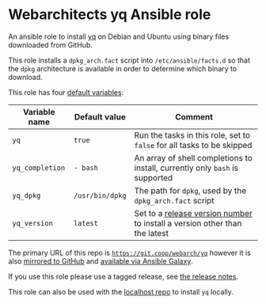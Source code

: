 # Webarchitects yq Ansible role

An ansible role to install [yq](https://github.com/mikefarah/yq) on Debian and Ubuntu using binary files downloaded from GitHub.

This role installs a `dpkg_arch.fact` script into `/etc/ansible/facts.d` so that the `dpkg` architecture is available in order to determine which binary to download.

This role has four [default variables](defaults/main.yml):

| Variable name   | Default value   | Comment                                                                                                                |
|-----------------|-----------------|------------------------------------------------------------------------------------------------------------------------|
| `yq`            | `true`          | Run the tasks in this role, set to `false` for all tasks to be skipped                                                 |
| `yq_completion` | `- bash`        | An array of shell completions to install, currently only `bash` is supported                                           |
| `yq_dpkg`       | `/usr/bin/dpkg` | The path for `dpkg`, used by the `dpkg_arch.fact` script                                                               |
| `yq_version`    | `latest`        | Set to a [release version number](https://github.com/mikefarah/yq/releases) to install a version other than the latest |

The primary URL of this repo is [`https://git.coop/webarch/yq`](https://git.coop/webarch/yq) however it is also [mirrored to GitHub](https://github.com/webarch-coop/ansible-role-yq) and [available via Ansible Galaxy](https://galaxy.ansible.com/chriscroome/yq).

If you use this role please use a tagged release, see [the release notes](https://git.coop/webarch/yq/-/releases).

This role can also be used with the [localhost repo](https://git.coop/webarch/localhost) to install `yq` locally.
